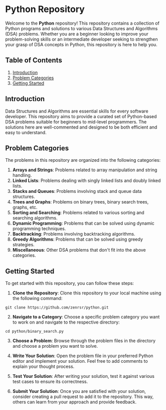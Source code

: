 # Python Repository


Welcome to the **Python** repository! This repository contains a collection of Python programs and solutions to various Data Structures and Algorithms (DSA) problems. Whether you are a beginner looking to improve your problem-solving skills or an intermediate developer seeking to strengthen your grasp of DSA concepts in Python, this repository is here to help you.

## Table of Contents

1. [Introduction](#introduction)
2. [Problem Categories](#problem-categories)
3. [Getting Started](#getting-started)


## Introduction

Data Structures and Algorithms are essential skills for every software developer. This repository aims to provide a curated set of Python-based DSA problems suitable for beginners to mid-level programmers. The solutions here are well-commented and designed to be both efficient and easy to understand.

## Problem Categories

The problems in this repository are organized into the following categories:

1. **Arrays and Strings**: Problems related to array manipulation and string handling.
2. **Linked Lists**: Problems dealing with singly linked lists and doubly linked lists.
3. **Stacks and Queues**: Problems involving stack and queue data structures.
4. **Trees and Graphs**: Problems on binary trees, binary search trees, graphs, etc.
5. **Sorting and Searching**: Problems related to various sorting and searching algorithms.
6. **Dynamic Programming**: Problems that can be solved using dynamic programming techniques.
7. **Backtracking**: Problems involving backtracking algorithms.
8. **Greedy Algorithms**: Problems that can be solved using greedy strategies.
9. **Miscellaneous**: Other DSA problems that don't fit into the above categories.

## Getting Started

To get started with this repository, you can follow these steps:

1. **Clone the Repository**: Clone this repository to your local machine using the following command:

```
git clone https://github.com/zenrsr/python.git
```

2. **Navigate to a Category**: Choose a specific problem category you want to work on and navigate to the respective directory:

```
cd python/binary_search.py
```

3. **Choose a Problem**: Browse through the problem files in the directory and choose a problem you want to solve.

4. **Write Your Solution**: Open the problem file in your preferred Python editor and implement your solution. Feel free to add comments to explain your thought process.

5. **Test Your Solution**: After writing your solution, test it against various test cases to ensure its correctness.

6. **Submit Your Solution**: Once you are satisfied with your solution, consider creating a pull request to add it to the repository. This way, others can learn from your approach and provide feedback.

